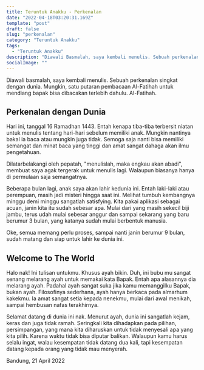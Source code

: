 ```yaml
---
title: Teruntuk Anakku - Perkenalan
date: "2022-04-18T03:20:31.169Z"
template: "post"
draft: false
slug: "perkenalan"
category: "Teruntuk Anakku"
tags:
  - "Teruntuk Anakku"
description: "Diawali Basmalah, saya kembali menulis. Sebuah perkenalan singkat dengan dunia"
socialImage: ""
---
```


Diawali basmalah, saya kembali menulis. Sebuah perkenalan singkat dengan dunia. Mungkin, satu putaran pembacaan Al-Fatihah untuk mendiang bapak bisa dibacakan terlebih dahulu. Al-Fatihah.

## Perkenalan dengan Dunia

Hari ini, tanggal 16 Ramadhan 1443. Entah kenapa tiba-tiba terbersit niatan untuk menulis tentang hari-hari sebelum memiliki anak. Mungkin nantinya bakal ia baca atau mungkin juga tidak. Semoga saja nanti bisa memiliki semangat dan minat baca yang tinggi dan amat sangat dahaga akan ilmu pengetahuan.

Dilatarbelakangi oleh pepatah, "menulislah, maka engkau akan abadi", membuat saya agak tergerak untuk menulis lagi. Walaupun biasanya hanya di permulaan saja semangatnya.

Beberapa bulan lagi, anak saya akan lahir kedunia ini. Entah laki-laki atau perempuan, masih jadi misteri hingga saat ini. Melihat tumbuh kembangnya minggu demi minggu sangatlah satisfying. Kita pakai aplikasi sebagai acuan, janin kita itu sudah sebesar apa. Mulai dari yang masih sekecil biji jambu, terus udah mulai sebesar anggur dan sampai sekarang yang baru berumur 3 bulan, yang katanya sudah mulai berbentuk manusia.

Oke, semua memang perlu proses, sampai nanti janin berumur 9 bulan, sudah matang dan siap untuk lahir ke dunia ini.

## Welcome to The World

Halo nak! Ini tulisan untukmu. Khusus ayah bikin. Duh, ini bubu mu sangat senang melarang ayah untuk memakai kata Bapak. Entah apa alasannya dia melarang ayah. Padahal ayah sangat suka jika kamu memanggilku Bapak, bukan ayah. Filosofinya sederhana, ayah hanya berkaca pada almarhum kakekmu. Ia amat sangat setia kepada nenekmu, mulai dari awal menikah, sampai hembusan nafas terakhirnya.

Selamat datang di dunia ini nak. Menurut ayah, dunia ini sangatlah kejam, keras dan juga tidak ramah. Seringkali kita dihadapkan pada pilihan, persimpangan, yang mana kita diharuskan untuk tidak menyesali apa yang kita pilih. Karena waktu tidak bisa diputar balikan. Walaupun kamu harus selalu ingat, walau kesempatan tidak datang dua kali, tapi kesempatan datang kepada orang yang tidak mau menyerah.

Bandung, 21 April 2022